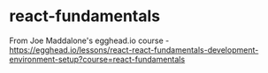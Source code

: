 # react-fundamentals

From Joe Maddalone's egghead.io course - https://egghead.io/lessons/react-react-fundamentals-development-environment-setup?course=react-fundamentals
